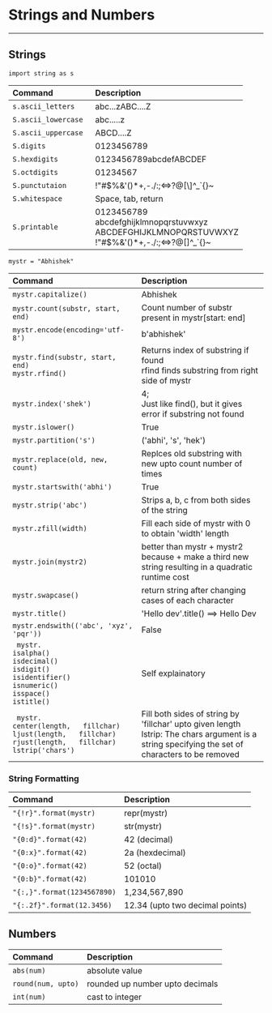 # Strings and Numbers

---

## Strings

``` import string as s ```

| **Command**              | **Description**                                                                                                |
| :----------------------- | :------------------------------------------------------------------------------------------------------------- |
| ```s.ascii_letters ```   | abc...zABC....Z                                                                                                |
| ```S.ascii_lowercase ``` | abc.....z                                                                                                      |
| ```S.ascii_uppercase ``` | ABCD....Z                                                                                                      |
| ```S.digits ```          | 0123456789                                                                                                     |
| ```S.hexdigits ```       | 0123456789abcdefABCDEF                                                                                         |
| ```S.octdigits ```       | 01234567                                                                                                       |
| ```S.punctutaion ```     | !"#$%&'()*+,-./:;<=>?@\[\\]^_`{}~                                                                              |
| ```S.whitespace ```      | Space, tab, return                                                                                             |
| ```S.printable ```       | 0123456789 <br>abcdefghijklmnopqrstuvwxyz <br>ABCDEFGHIJKLMNOPQRSTUVWXYZ <br> !"#$%&'()*+,-./:;<=>?@\[\]^_`{}~ |
	
	 
``` mystr = "Abhishek" ```

| **Command**                                                    | **Description**                                                                                    |
| :------------------------------------------------------------- | :------------------------------------------------------------------------------------------------- |
| ``` mystr.capitalize()  ```                                    | Abhishek                                                                                           |
| ``` mystr.count(substr, start, end) ```                        | Count number of substr present in mystr[start: end]                                                |
| ``` mystr.encode(encoding='utf-8')  ```                        | b'abhishek'                                                                                        |
| ``` mystr.find(substr, start, end) ```<br>```mystr.rfind() ``` | Returns index of substring if found <br>rfind finds substring from right side of mystr             |
| ``` mystr.index('shek') ```                                    | 4;<br>Just like find(), but it gives error if substring not found                                  |
| ``` mystr.islower()    ```                                     | True                                                                                               |
| ``` mystr.partition('s')    ```                                | ('abhi', 's', 'hek')                                                                               |
| ``` mystr.replace(old, new, count)   ```                       | Replces old substring with new upto count number of times                                          |
| ``` mystr.startswith('abhi')  ```                              | True                                                                                               |
| ``` mystr.strip('abc')   ```                                   | Strips a, b, c from both sides of the string                                                       |
| ``` mystr.zfill(width)   ```                                   | Fill each side of mystr with 0 to obtain 'width' length                                            |
| ``` mystr.join(mystr2)   ```                                   | better than mystr + mystr2 because + make a third new string resulting in a quadratic runtime cost |
| ``` mystr.swapcase()   ```                                     | return   string after changing cases of each character                                             |
| ``` mystr.title()   ```                                        | 'Hello   dev'.title() ==> Hello Dev                                                                |
| ```mystr.endswith(('abc', 'xyz', 'pqr'))```                    | False |
| ``` mystr.```<br>```isalpha()```<br>```isdecimal() ```<br>```isdigit()```<br>```isidentifier()```<br>```isnumeric()```<br>```isspace()```<br>```istitle() ``` | Self explainatory |
| ``` mystr.```<br>``` center(length,   fillchar) ```<br>```ljust(length,   fillchar)```<br>```rjust(length,   fillchar) ```<br>```lstrip('chars')``` | Fill  both sides of string by 'fillchar' upto given length<br>lstrip: The chars argument is a string specifying the set of characters to be removed |

### String Formatting

| **Command**                       | **Description**                 |
| :-------------------------------- | :------------------------------ |
| ``` "{!r}".format(mystr) ```      | repr(mystr)                     |
| ``` "{!s}".format(mystr) ```      | str(mystr)                      |
| ``` "{0:d}".format(42) ```        | 42 (decimal)                    |
| ``` "{0:x}".format(42) ```        | 2a (hexdecimal)                 |
| ``` "{0:o}".format(42) ```        | 52 (octal)                      |
| ``` "{0:b}".format(42) ```        | 101010                          |
| ``` "{:,}".format(1234567890) ``` | 1,234,567,890                   |
| ``` "{:.2f}".format(12.3456) ```  | 12.34 (upto two decimal points) |

## Numbers

| **Command**            | **Description**                 |
| :--------------------- | :------------------------------ |
| ```abs(num)```         | absolute value                  |
| ```round(num, upto)``` | rounded up number upto decimals |
| ```int(num)```         | cast to integer                 |
